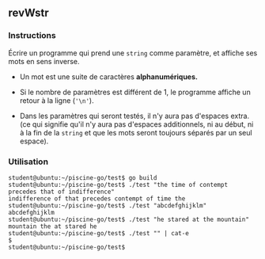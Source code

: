 ## revWstr

### Instructions

Écrire un programme qui prend une `string` comme paramètre, et affiche ses mots en sens inverse.

-   Un mot est une suite de caractères **alphanumériques.**

-   Si le nombre de paramètres est différent de 1, le programme affiche un retour à la ligne (`'\n'`).

-   Dans les paramètres qui seront testés, il n'y aura pas d'espaces extra. (ce qui signifie qu'il n'y aura pas d'espaces additionnels, ni au début, ni à la fin de la `string` et que les mots seront toujours séparés par un seul espace).

### Utilisation

```console
student@ubuntu:~/piscine-go/test$ go build
student@ubuntu:~/piscine-go/test$ ./test "the time of contempt precedes that of indifference"
indifference of that precedes contempt of time the
student@ubuntu:~/piscine-go/test$ ./test "abcdefghijklm"
abcdefghijklm
student@ubuntu:~/piscine-go/test$ ./test "he stared at the mountain"
mountain the at stared he
student@ubuntu:~/piscine-go/test$ ./test "" | cat-e
$
student@ubuntu:~/piscine-go/test$ 
```
